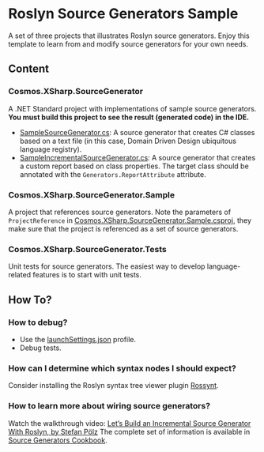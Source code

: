 # Roslyn Source Generators Sample

A set of three projects that illustrates Roslyn source generators. Enjoy this template to learn from and modify source
generators for your own needs.

## Content

### Cosmos.XSharp.SourceGenerator

A .NET Standard project with implementations of sample source generators.
**You must build this project to see the result (generated code) in the IDE.**

- [SampleSourceGenerator.cs](SampleSourceGenerator.cs): A source generator that creates C# classes based on a text
  file (in this case, Domain Driven Design ubiquitous language registry).
- [SampleIncrementalSourceGenerator.cs](SampleIncrementalSourceGenerator.cs): A source generator that creates a custom
  report based on class properties. The target class should be annotated with the `Generators.ReportAttribute`
  attribute.

### Cosmos.XSharp.SourceGenerator.Sample

A project that references source generators. Note the parameters of `ProjectReference`
in [Cosmos.XSharp.SourceGenerator.Sample.csproj](../Cosmos.XSharp.SourceGenerator.Sample/Cosmos.XSharp.SourceGenerator.Sample.csproj),
they make sure that the project is referenced as a set of source generators.

### Cosmos.XSharp.SourceGenerator.Tests

Unit tests for source generators. The easiest way to develop language-related features is to start with unit tests.

## How To?

### How to debug?

- Use the [launchSettings.json](Properties/launchSettings.json) profile.
- Debug tests.

### How can I determine which syntax nodes I should expect?

Consider installing the Roslyn syntax tree viewer plugin [Rossynt](https://plugins.jetbrains.com/plugin/16902-rossynt/).

### How to learn more about wiring source generators?

Watch the walkthrough
video: [Let’s Build an Incremental Source Generator With Roslyn, by Stefan Pölz](https://youtu.be/azJm_Y2nbAI)
The complete set of information is available
in [Source Generators Cookbook](https://github.com/dotnet/roslyn/blob/main/docs/features/source-generators.cookbook.md).
